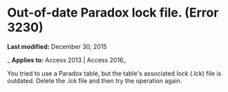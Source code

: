 
# Out-of-date Paradox lock file. (Error 3230)

 **Last modified:** December 30, 2015

 _ **Applies to:** Access 2013 | Access 2016_

You tried to use a Paradox table, but the table's associated lock (.lck) file is outdated. Delete the .lck file and then try the operation again.

